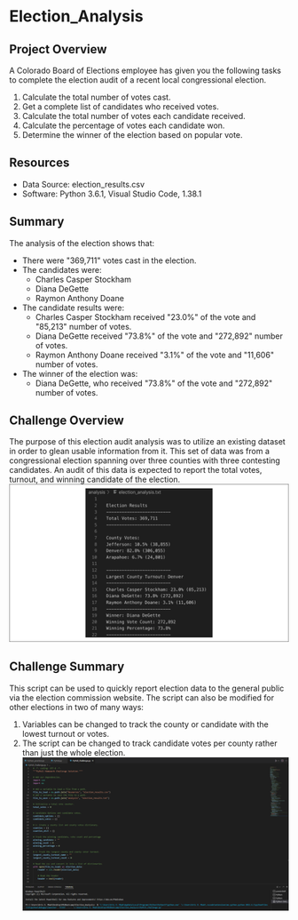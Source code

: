 # Election_Analysis

## Project Overview
A Colorado Board of Elections employee has given you the following tasks to complete the election audit of a recent local congressional election.

1. Calculate the total number of votes cast.
2. Get a complete list of candidates who received votes.
3. Calculate the total number of votes each candidate received.
4. Calculate the percentage of votes each candidate won.
5. Determine the winner of the election based on popular vote.

## Resources
- Data Source: election_results.csv
- Software: Python 3.6.1, Visual Studio Code, 1.38.1

## Summary
The analysis of the election shows that:
- There were "369,711" votes cast in the election.
- The candidates were:
    - Charles Casper Stockham
    - Diana DeGette
    - Raymon Anthony Doane
- The candidate results were:
    - Charles Casper Stockham received "23.0%" of the vote and "85,213" number of votes.
    - Diana DeGette received "73.8%" of the vote and "272,892" number of votes.
    - Raymon Anthony Doane received "3.1%" of the vote and "11,606" number of votes.
- The winner of the election was:
    - Diana DeGette, who received "73.8%" of the vote and "272,892" number of votes.

## Challenge Overview
The purpose of this election audit analysis was to utilize an existing dataset in order to glean usable information from it.
This set of data was from a congressional election spanning over three counties with three contesting candidates.
An audit of this data is expected to report the total votes, turnout, and winning candidate of the election.
![Election_Results](https://raw.githubusercontent.com/krismbah/Election_Analysis/main/data-Module-3-Challenge-election-results-2.png)

## Challenge Summary
This script can be used to quickly report election data to the general public via the election commission website.
The script can also be modified for other elections in two of many ways:
1. Variables can be changed to track the county or candidate with the lowest turnout or votes.
2. The script can be changed to track candidate votes per county rather than just the whole election.
![Module3_Challenge_Script](https://raw.githubusercontent.com/krismbah/Election_Analysis/main/VS%20Code%20Mod%203%20Challenge.png)
